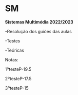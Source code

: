 # SM
**Sistemas Multimédia 2022/2023**

-Resolução dos guiões das aulas 

-Testes 

-Teóricas

Notas:

1ºtesteP-19.5
    
2ºtesteP-17.5
    
3ºtesteP-15
